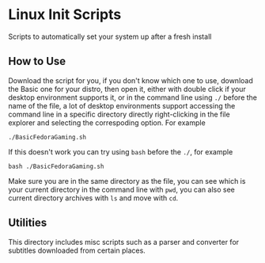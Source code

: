 # Linux Init Scripts
Scripts to automatically set your system up after a fresh install

## How to Use
Download the script for you, if you don't know which one to use, download the Basic one for your distro, then open it, either with double click if your desktop environment supports it, or in the command line using ```./``` before the name of the file, a lot of desktop environments support accessing the command line in a specific directory directly right-clicking in the file explorer and selecting the correspoding option.
For example
```
./BasicFedoraGaming.sh
```
If this doesn't work you can try using ```bash``` before the ```./```, for example
```
bash ./BasicFedoraGaming.sh
```
Make sure you are in the same directory as the file, you can see which is your current directory in the command line with ```pwd```, you can also see current directory archives with ```ls``` and move with ```cd```.

## Utilities
This directory includes misc scripts such as a parser and converter for subtitles downloaded from certain places.
